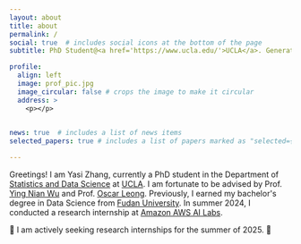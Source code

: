 ```yaml
---
layout: about
title: about
permalink: /
social: true  # includes social icons at the bottom of the page
subtitle: PhD Student@<a href='https://www.ucla.edu/'>UCLA</a>. Generative AI, Computer Vision, and Multimodality.

profile:
  align: left
  image: prof_pic.jpg
  image_circular: false # crops the image to make it circular
  address: >
    <p></p>
  

news: true  # includes a list of news items
selected_papers: true # includes a list of papers marked as "selected={true}"

---
```


Greetings! I am Yasi Zhang, currently a PhD student in the Department of [Statistics and Data Science](https://statistics.ucla.edu/) at [UCLA](https://www.ucla.edu/). I am fortunate to be advised by Prof. [Ying Nian Wu](http://www.stat.ucla.edu/~ywu/) and Prof. [Oscar Leong](https://www.oscarleong.com/). Previously, I earned my bachelor's degree in Data Science from [Fudan University](https://www.fudan.edu.cn/en/). In summer 2024, I conducted a research internship at [Amazon AWS AI Labs](https://aws.amazon.com/).


🌟 I am actively seeking research internships for the summer of 2025. 🌟

